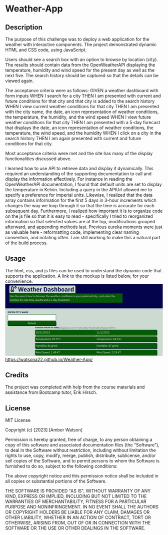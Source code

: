 # Weather-App
## Description

The purpose of this challenge was to deploy a web application for the weather with interactive components. The project demonstrated dynamic HTML and CSS code, using JavaScript. 

Users should see a search box with an option to browse by location (city). The results should contain data from the OpenWeatherAPI displaying the temperature, humidity and wind speed for the present day as well as the next five. The search history should be captured so that the details can be viewed again. 

The acceptance criteria were as follows: 
GIVEN a weather dashboard with form inputs
WHEN I search for a city
THEN I am presented with current and future conditions for that city and that city is added to the search history
WHEN I view current weather conditions for that city
THEN I am presented with the city name, the date, an icon representation of weather conditions, the temperature, the humidity, and the wind speed
WHEN I view future weather conditions for that city
THEN I am presented with a 5-day forecast that displays the date, an icon representation of weather conditions, the temperature, the wind speed, and the humidity
WHEN I click on a city in the search history
THEN I am again presented with current and future conditions for that city.

Most acceptance criteria were met and the site has many of the display functionalities discussed above.

I learned how to use API to retrieve data and display it dynamically. This required an understanding of the supporting documentation to call and display the information effectively. For instance in reading the OpenWeatherAPI documentation, I found that default units are set to display the temperature in Kelvin. Including a query in the APIUrl allowed me to specify a preference for imperial units. Likewise, I realized that the data array contains information for the first 5 days in 3-hour increments which changes the way we loop through it so that the time is accurate for each subsequent day. Furthermore, I realized how important it is to organize code on the js file so that it is easy to read - specifically I tried to reorganized information so that selected values are at the top, modifications grouped afterward, and appending methods last.  Previous eureka moments were just as valuable here - reformatting code, implementing clear naming convention, and notating often.  I am still working to make this a natural part of the build process. 
## Usage

The html, css, and js files can be used to understand the dynamic code that supports the application. A link to the mockup is listed below, for your convenience. ![Weather App Mockup](./assets/weather-app-mockup.png)
https://watsona22.github.io/Weather-App/

## Credits

The project was completed with help from the course materials and assistance from Bootcamp tutor, Erik Hirsch.

## License

MIT License

Copyright (c) [2023] [Amber Watson]

Permission is hereby granted, free of charge, to any person obtaining a copy
of this software and associated documentation files (the "Software"), to deal
in the Software without restriction, including without limitation the rights
to use, copy, modify, merge, publish, distribute, sublicense, and/or sell
copies of the Software, and to permit persons to whom the Software is
furnished to do so, subject to the following conditions:

The above copyright notice and this permission notice shall be included in all
copies or substantial portions of the Software.

THE SOFTWARE IS PROVIDED "AS IS", WITHOUT WARRANTY OF ANY KIND, EXPRESS OR
IMPLIED, INCLUDING BUT NOT LIMITED TO THE WARRANTIES OF MERCHANTABILITY,
FITNESS FOR A PARTICULAR PURPOSE AND NONINFRINGEMENT. IN NO EVENT SHALL THE
AUTHORS OR COPYRIGHT HOLDERS BE LIABLE FOR ANY CLAIM, DAMAGES OR OTHER
LIABILITY, WHETHER IN AN ACTION OF CONTRACT, TORT OR OTHERWISE, ARISING FROM,
OUT OF OR IN CONNECTION WITH THE SOFTWARE OR THE USE OR OTHER DEALINGS IN THE
SOFTWARE.
